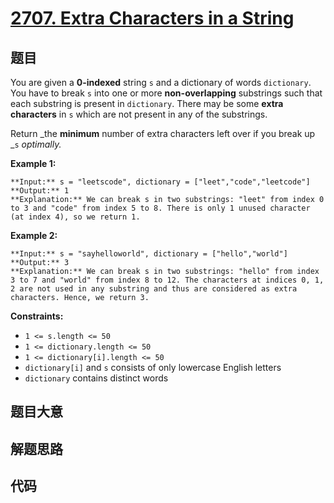 # [2707. Extra Characters in a String](https://leetcode.com/problems/extra-characters-in-a-string)

## 题目

You are given a **0-indexed** string `s` and a dictionary of words
`dictionary`. You have to break `s` into one or more **non-overlapping**
substrings such that each substring is present in `dictionary`. There may be
some **extra characters** in `s` which are not present in any of the
substrings.

Return _the **minimum** number of extra characters left over if you break up
_`s` _optimally._



**Example 1:**

    
    
    **Input:** s = "leetscode", dictionary = ["leet","code","leetcode"]
    **Output:** 1
    **Explanation:** We can break s in two substrings: "leet" from index 0 to 3 and "code" from index 5 to 8. There is only 1 unused character (at index 4), so we return 1.
    
    

**Example 2:**

    
    
    **Input:** s = "sayhelloworld", dictionary = ["hello","world"]
    **Output:** 3
    **Explanation:** We can break s in two substrings: "hello" from index 3 to 7 and "world" from index 8 to 12. The characters at indices 0, 1, 2 are not used in any substring and thus are considered as extra characters. Hence, we return 3.
    



**Constraints:**

  * `1 <= s.length <= 50`
  * `1 <= dictionary.length <= 50`
  * `1 <= dictionary[i].length <= 50`
  * `dictionary[i]` and `s` consists of only lowercase English letters
  * `dictionary` contains distinct words


## 题目大意

## 解题思路

## 代码

```javascript

```

